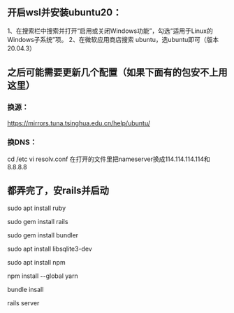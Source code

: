 ## 开启wsl并安装ubuntu20：
1、在搜索栏中搜索并打开“启用或关闭Windows功能”，勾选“适用于Linux的Windows子系统”项。
2、在微软应用商店搜索 ubuntu，选ubuntu即可（版本20.04.3）

## 之后可能需要更新几个配置（如果下面有的包安不上用这里）
### 换源：
https://mirrors.tuna.tsinghua.edu.cn/help/ubuntu/
### 换DNS：
cd /etc
vi resolv.conf
在打开的文件里把nameserver换成114.114.114.114和8.8.8.8
## 都弄完了，安rails并启动
sudo apt install ruby

sudo gem install rails

sudo gem install bundler

sudo apt install libsqlite3-dev

sudo apt install npm

npm install --global yarn

bundle insall

rails server
